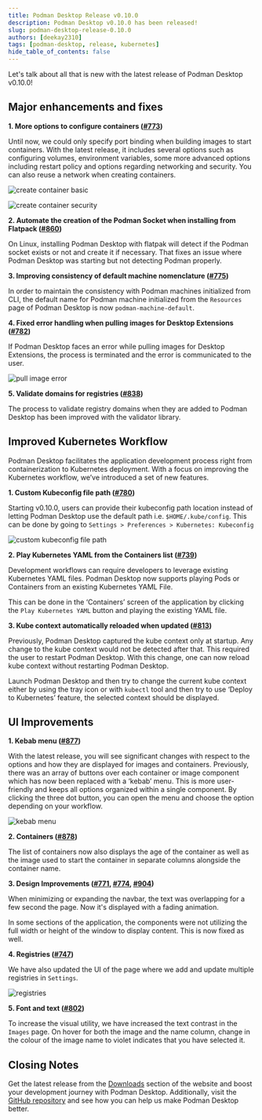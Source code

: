 ```yaml
---
title: Podman Desktop Release v0.10.0
description: Podman Desktop v0.10.0 has been released!
slug: podman-desktop-release-0.10.0
authors: [deekay2310]
tags: [podman-desktop, release, kubernetes]
hide_table_of_contents: false
---
```


Let's talk about all that is new with the latest release of Podman Desktop v0.10.0!

<!--truncate-->

## Major enhancements and fixes

**1. More options to configure containers ([#773](https://github.com/containers/podman-desktop/pull/773))**

Until now, we could only specify port binding when building images to start containers. With the latest release, it includes several options such as configuring volumes, environment variables, some more advanced options including restart policy and options regarding networking and security. You can also reuse a network when creating containers.

![create container basic](img/podman-desktop-release-0.10/create-container-basic.png)

![create container security](img/podman-desktop-release-0.10/create-container-security.png)

**2. Automate the creation of the Podman Socket when installing from Flatpack ([#860](https://github.com/containers/podman-desktop/pull/860))**

On Linux, installing Podman Desktop with flatpak will detect if the Podman socket exists or not and create it if necessary. That fixes an issue where Podman Desktop was starting but not detecting Podman properly.

**3. Improving consistency of default machine nomenclature ([#775](https://github.com/containers/podman-desktop/pull/775))**

In order to maintain the consistency with Podman machines initialized from CLI, the default name for Podman machine initialized from the `Resources` page of Podman Desktop is now `podman-machine-default`.

**4. Fixed error handling when pulling images for Desktop Extensions ([#782](https://github.com/containers/podman-desktop/pull/782))**

If Podman Desktop faces an error while pulling images for Desktop Extensions, the process is terminated and the error is communicated to the user.

![pull image error](img/podman-desktop-release-0.10/pull-image-error.png)

**5. Validate domains for registries ([#838](https://github.com/containers/podman-desktop/pull/838))**

The process to validate registry domains when they are added to Podman Desktop has been improved with the validator library.

## Improved Kubernetes Workflow
Podman Desktop facilitates the application development process right from containerization to Kubernetes deployment. With a focus on improving the Kubernetes workflow, we’ve introduced a set of new features.

**1. Custom Kubeconfig file path ([#780](https://github.com/containers/podman-desktop/pull/780))** 

Starting v0.10.0, users can provide their kubeconfig path location instead of letting Podman Desktop use the default path i.e. `$HOME/.kube/config`. This can be done by going to `Settings > Preferences > Kubernetes: Kubeconfig`

![custom kubeconfig file path](img/podman-desktop-release-0.10/custom-kubeconfig.png)

**2. Play Kubernetes YAML from the Containers list ([#739](https://github.com/containers/podman-desktop/pull/739))**

Development workflows can require developers to leverage existing Kubernetes YAML files. Podman Desktop now supports playing Pods or Containers from an existing Kubernetes YAML File. 

This can be done in the ‘Containers’ screen of the application by clicking the `Play Kubernetes YAML` button and playing the existing YAML file.

**3. Kube context automatically reloaded when updated ([#813](https://github.com/containers/podman-desktop/pull/813))**

Previously, Podman Desktop captured the kube context only at startup. Any change to the kube context would not be detected after that. This required the user to restart Podman Desktop. With this change, one can now reload kube context without restarting Podman Desktop.

Launch Podman Desktop and then try to change the current kube context either by using the tray icon or with `kubectl` tool and then try to use ‘Deploy to Kubernetes’ feature, the selected context should be displayed.

## UI Improvements

**1. Kebab menu ([#877](https://github.com/containers/podman-desktop/pull/877))**

With the latest release, you will see significant changes with respect to the options and how they are displayed for images and containers. Previously, there was an array of buttons over each container or image component which has now been replaced with a ‘kebab’ menu. This is more user-friendly and keeps all options organized within a single component. By clicking the three dot button, you can open the menu and choose the option depending on your workflow.

![kebab menu](img/podman-desktop-release-0.10/kebab-menu.png)

**2. Containers ([#878](https://github.com/containers/podman-desktop/pull/878))**

The list of containers now also displays the age of the container as well as the image used to start the container in separate columns alongside the container name.

**3. Design Improvements ([#771](https://github.com/containers/podman-desktop/pull/771), [#774](https://github.com/containers/podman-desktop/pull/774), [#904](https://github.com/containers/podman-desktop/pull/904))**

When minimizing or expanding the navbar, the text was overlapping for a few second the page. Now it's displayed with a fading animation. 

In some sections of the application, the components were not utilizing the full width or height of the window to display content. This is now fixed as well.

**4. Registries ([#747](https://github.com/containers/podman-desktop/pull/747))**

We have also updated the UI of the page where we add and update multiple registries in `Settings`. 

![registries](img/podman-desktop-release-0.10/registries.png)

**5. Font and text ([#802](https://github.com/containers/podman-desktop/pull/802))**

To increase the visual utility, we have increased the text contrast in the `Images` page. On hover for both the image and the name column, change in the colour of the image name to violet indicates that you have selected it.

## Closing Notes

Get the latest release from the [Downloads](/downloads) section of the website and boost your development journey with Podman Desktop. Additionally, visit the [GitHub repository](https://github.com/containers/podman-desktop) and see how you can help us make Podman Desktop better. 
